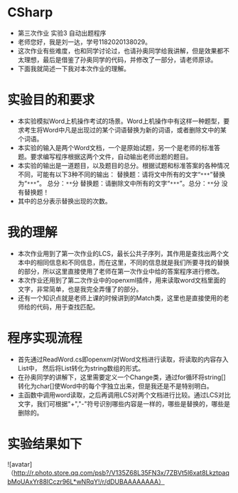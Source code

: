 # CSharp
- 第三次作业 实验3 自动出题程序
- 老师您好，我是刘一达，学号1182020138029。
- 这次作业有些难度，也和同学讨论过，也请孙奥同学给我讲解，但是效果都不太理想，最后是借鉴了孙奥同学的代码，并修改了一部分，请老师原谅。
- 下面我就简述一下我对本次作业的理解。

# 实验目的和要求
- 本实验模拟Word上机操作考试的场景。Word上机操作中有这样一种题型，要求考生将Word中凡是出现过的某个词语替换为新的词语，或者删除文中的某个词语。
- 本实验的输入是两个Word文档，一个是原始试题，另一个是老师的标准答题。要求编写程序根据这两个文件，自动输出老师出题的题目。
- 本实验的输出是一道题目，以及题目的总分。根据试题和标准答案的各种情况不同，可能有以下3种不同的输出：
  替换题：请将文中所有的文字“`***`”替换为“`***`”。 总分：`**`分
  替换题：请删除文中所有的文字“`***`”。总分：`**`分
  没有替换题！
- 其中的总分表示替换出现的次数。

# 我的理解
- 本次作业用到了第一次作业的LCS，最长公共子序列，其作用是查找出两个文本中的相同信息和不同信息，而在这里，不同的信息就是我们所要寻找的替换的部分，所以这里直接使用了老师在第一次作业中给的答案程序进行修改。
- 本次作业还用到了第二次作业中的openxml插件，用来读取word文档里面的文字，非常简单，也是我完全弄懂了的部分。
- 还有一个知识点就是老师上课的时候讲到的Match类，这里也是直接使用的老师给的代码，用于查找匹配。

# 程序实现流程
- 首先通过ReadWord.cs即openxml对Word文档进行读取，将读取的内容存入List中， 然后将List转化为string数组的形式。
- 在孙奥同学的讲解下，这里需要定义一个Change类，通过for循环将string[]转化为char[]使Word中的每个字独立出来，但是我还是不是特别明白。
- 主函数中调用word读取，之后再调用LCS对两个文档进行比较。通过LCS对比文字，我们可根据"+","-"符号识别哪些内容是一样的，哪些是替换的，哪些是删除的。

# 实验结果如下
![avatar]（http://r.photo.store.qq.com/psb?/V135Z68L35FN3x/7ZBVt5l6xat8LkztpaqbMoUAxYr88ICczr96L*wNRqY!/r/dDUBAAAAAAAA）